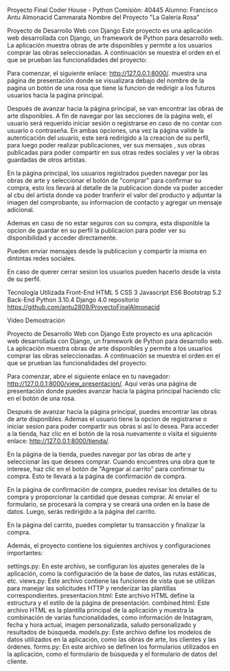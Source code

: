 Proyecto Final Coder House - Python
Comisión: 40445
Alumno: Francisco Antu Almonacid Cammarata 
Nombre del Proyecto
"La Galería Rosa"

Proyecto de Desarrollo Web con Django
Este proyecto es una aplicación web desarrollada con Django, un framework de Python para desarrollo web. La aplicación muestra obras de arte disponibles y permite a los usuarios comprar las obras seleccionadas. A continuación se muestra el orden en el que se prueban las funcionalidades del proyecto:

Para comenzar, el siguiente enlace: http://127.0.0.1:8000/. muestra una página de presentación donde se visualizara debajo del nombre de la pagina un botón de una rosa que tiene la funcion de redirigir a los futuros usuarios hacia la pagina principal.

Después de avanzar hacia la página principal, se van encontrar las obras de arte disponibles. A fin de navegar por las secciones de la página web, el usuario será requerido iniciar sesión o registrarse en caso de no contar con usuario o contraseña. En ambas opciones, una vez la página valide la autenticación del usuario, este será redirigido a la creacion de su perfil, para luego poder realizar publicaciones, ver sus mensajes , sus obras publicadas para poder compartir en sus otras redes sociales y ver la obras guardadas de otros artistas. 

En la página principal, los usuarios registrados pueden navegar por las obras de arte y seleccionar el botón de "comprar" para confirmar su compra, esto los llevará al detalle de la publicacion donde va poder acceder al cbu del artista donde va poder tranferir el valor del producto y adjuntar la imagen del comprobante, su informacion de contacto y agregar un mensaje adicional.

Ademas en caso de no estar seguros con su compra, esta disponible la opcion de guardar en su perfil la publicacion para poder ver su disponibilidad y acceder directamente.

Pueden enviar mensajes desde la publicacion y compartir la misma en dintintas redes sociales.

En caso de querer cerrar sesion los usuarios pueden hacerlo desde la vista de su perfil.



Tecnología Utilizada
Front-End
HTML 5
CSS 3
Javascript ES6
Bootstrap 5.2
Back-End
Python 3.10.4
Django 4.0
repositorio https://github.com/antu2809/ProyectoFinalAlmonacid

Video Demostración





Proyecto de Desarrollo Web con Django
Este proyecto es una aplicación web desarrollada con Django, un framework de Python para desarrollo web. La aplicación muestra obras de arte disponibles y permite a los usuarios comprar las obras seleccionadas. A continuación se muestra el orden en el que se prueban las funcionalidades del proyecto:

Para comenzar, abre el siguiente enlace en tu navegador: http://127.0.0.1:8000/view_presentacion/. Aquí verás una página de presentación donde puedes avanzar hacia la página principal haciendo clic en el botón de una rosa.

Después de avanzar hacia la página principal, puedes encontrar las obras de arte disponibles. Ademas el usuario tiene la opcion de registrarse o iniciar sesion para poder compartir sus obras si así lo desea.
Para acceder a la tienda, haz clic en el botón de la rosa nuevamente o visita el siguiente enlace: http://127.0.0.1:8000/tienda/.

En la página de la tienda, puedes navegar por las obras de arte y seleccionar las que desees comprar. Cuando encuentres una obra que te interese, haz clic en el botón de "Agregar al carrito" para confirmar tu compra. Esto te llevará a la página de confirmación de compra.

En la página de confirmación de compra, puedes revisar los detalles de tu compra y proporcionar la cantidad que deseas comprar. Al enviar el formulario, se procesará la compra y se creará una orden en la base de datos. Luego, serás redirigido a la página del carrito.

En la página del carrito, puedes completar tu transacción y finalizar la compra.

Además, el proyecto contiene los siguientes archivos y configuraciones importantes:

settings.py: En este archivo, se configuran los ajustes generales de la aplicación, como la configuración de la base de datos, las rutas estáticas, etc.
views.py: Este archivo contiene las funciones de vista que se utilizan para manejar las solicitudes HTTP y renderizar las plantillas correspondientes.
presentacion.html: Este archivo HTML define la estructura y el estilo de la página de presentación.
combined.html: Este archivo HTML es la plantilla principal de la aplicación y muestra la combinación de varias funcionalidades, como información de Instagram, fecha y hora actual, imagen personalizada, saludo personalizado y resultados de búsqueda.
models.py: Este archivo define los modelos de datos utilizados en la aplicación, como las obras de arte, los clientes y las órdenes.
forms.py: En este archivo se definen los formularios utilizados en la aplicación, como el formulario de búsqueda y el formulario de datos del cliente.
